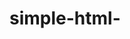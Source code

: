 # simple-html-<template>

rename : <template>

### Install

-   `npm install @simple-html/<template>`

### Sample

-   `git clone https://github.com/simple-html/simple-html`
-   `npm install`
-   `npm start <template>`

### Bundle size:

https://bundlephobia.com/result?p=@simple-html/<template>

### Docs

Docs for all repos will be [here](https://github.com/simple-html/simple-html)